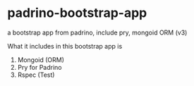 padrino-bootstrap-app
=====================

a bootstrap app from padrino, include pry, mongoid ORM (v3)

What it includes in this bootstrap app is
1. Mongoid (ORM)
2. Pry for Padrino
3. Rspec (Test)
